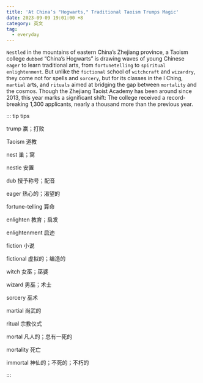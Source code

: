 ```yaml
---
title: 'At China’s "Hogwarts," Traditional Taoism Trumps Magic'
date: 2023-09-09 19:01:00 +8
category: 英文
tag:
  - everyday
---
```


`Nestled` in the mountains of eastern China’s Zhejiang province, a Taoism college `dubbed` “China’s Hogwarts” is drawing waves of young Chinese `eager` to learn traditional arts, from `fortunetelling` to `spiritual` `enlightenment`. But unlike the `fictional` school of `witchcraft` and `wizardry`, they come not for spells and `sorcery`, but for its classes in the I Ching, `martial` arts, and `rituals` aimed at bridging the gap between `mortality` and the cosmos. Though the Zhejiang Taoist Academy has been around since 2013, this year marks a significant shift: The college received a record-breaking 1,300 applicants, nearly a thousand more than the previous year.

::: tip tips

trump 赢；打败

Taoism 道教

nest 巢；窝

nestle 安置

dub 授予称号；配音

eager 热心的；渴望的

fortune-telling 算命

enlighten 教育；启发

enlightenment 启迪

fiction 小说

fictional 虚拟的；编造的

witch 女巫；巫婆

wizard 男巫；术士

sorcery 巫术

martial 尚武的

ritual 宗教仪式

mortal 凡人的；总有一死的

mortality 死亡

immortal 神仙的；不死的；不朽的

:::
